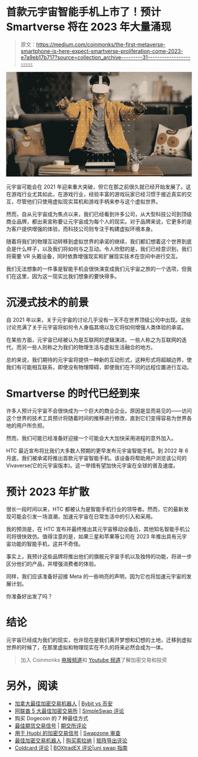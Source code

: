 # 首款元宇宙智能手机上市了！预计 Smartverse 将在 2023 年大量涌现

> 原文：<https://medium.com/coinmonks/the-first-metaverse-smartphone-is-here-expect-smartverse-proliferation-come-2023-e7a9eb17b717?source=collection_archive---------31----------------------->

![](img/b43ed0277f7f79a748fdaa55d7bfe347.png)

元宇宙可能会在 2021 年迎来重大突破，但它在那之前很久就已经开始发展了。这在游戏行业尤其如此，在游戏行业，经验丰富的游戏玩家已经习惯于接近真实的交互，尽管他们只使用虚拟现实耳机和游戏手柄来参与这个虚拟世界。

然而，自从元宇宙成为焦点以来，我们已经看到许多公司，从大型科技公司到顶级商业品牌，都出来宣称要让元宇宙成为每个人的现实。对于品牌来说，它更多的是为客户提供增强的体验，而科技公司则专注于构建虚拟环境本身。

随着将我们的物理互动转移到虚拟世界的承诺的继续，我们都幻想着这个世界到底会是什么样子，以及我们将如何与之互动。令人欣慰的是，我们已经意识到，我们将需要 VR 头戴设备，同时依靠增强现实和扩展现实技术在空间中进行交互。

我们无法想象的一件事是智能手机会很快演变成我们元宇宙之旅的一个选项，但我们在这里，因为这一现实比我们想象的要快得多。

# 沉浸式技术的前景

自 2021 年以来，关于元宇宙的讨论几乎没有一天不在世界顶级公司中出现。这些讨论充满了关于元宇宙将如何令人身临其境以及它将如何增强人类体验的承诺。

在某些方面，元宇宙已经被认为是互联网的逻辑演进。一些人称之为互联网的迭代，而另一些人则称之为我们的物理生活与虚拟生活融合的地方。

总的来说，我们期待的元宇宙将提供一种新的互动形式，这种形式将超越边界，使我们有可能相互联系，即使没有物理障碍，即使我们在不同的远程位置进行互动。

# Smartverse 的时代已经到来

许多人预计元宇宙不会很快成为一个巨大的商业企业。原因是显而易见的——访问这个世界的技术工具预计将随着时间的推移进行修改，直到它们变得容易为世界各地的用户所负担。

然而，我们可能已经准备好迎接一个可能会大大加快采用进程的意外加入。

HTC 最近宣布将比我们大多数人预期的更早发布元宇宙智能手机。到 2022 年 6 月底，我们被承诺将推出首款元宇宙智能手机。该设备将帮助用户浏览该公司的 Vivaverse(它的元宇宙版本)。这一举措有望加快元宇宙在全球的普及速度。

# 预计 2023 年扩散

很长一段时间以来，HTC 都被认为是智能手机行业的领导者。然而，它的最新发现可能会引发一场浪潮，加速元宇宙在日常生活中的引入和采用。

我的预测是，在 HTC 宣布并最终推出其元宇宙移动设备后，其他知名智能手机公司将很快效仿。值得注意的是，如果三星和苹果等公司在 2023 年推出具有元宇宙功能的智能手机，这并不奇怪。

事实上，我预计这些品牌将推出他们的旗舰元宇宙手机以及独特的功能，将进一步区分他们的产品，并增强消费者的体验。

同样，我们应该准备好迎接 Meta 的一些响亮的声明，因为它也将加速元宇宙的发展计划。

你准备好出发了吗？

# 结论

元宇宙已经成为我们的现实，也许现在是我们离开梦想和幻想的土地，迁移到虚拟世界的时候了，在那里虚拟和物理现实在不久的将来必然会成为一体。

> 加入 Coinmonks [电报频道](https://t.me/coincodecap)和 [Youtube 频道](https://www.youtube.com/c/coinmonks/videos)了解加密交易和投资

# 另外，阅读

*   [加拿大最佳加密交易机器人](https://coincodecap.com/5-best-crypto-trading-bots-in-canada) | [Bybit vs 币安](https://coincodecap.com/bybit-binance-moonxbt)
*   [阿联酋 5 大最佳加密交易所](https://coincodecap.com/best-crypto-exchanges-in-uae) | [SimpleSwap 评论](https://coincodecap.com/simpleswap-review)
*   购买 Dogecoin 的 7 种最佳方式
*   [最佳期货交易信号](https://coincodecap.com/futures-trading-signals) | [期交所评论](https://coincodecap.com/liquid-exchange-review)
*   [用于 Huobi 的加密交易信号](https://coincodecap.com/huobi-crypto-trading-signals) | [Swapzone 审查](/coinmonks/swapzone-review-crypto-exchange-data-aggregator-e0ad78e55ed7)
*   [最佳加密交易机器人](/coinmonks/crypto-trading-bot-c2ffce8acb2a) | [购买索拉纳](https://coincodecap.com/buy-solana) | [矩阵导出评论](https://coincodecap.com/matrixport-review)
*   [Coldcard 评论](https://coincodecap.com/coldcard-review) | [BOXtradEX 评论](https://coincodecap.com/boxtradex-review)|[uni swap 指南](https://coincodecap.com/uniswap)